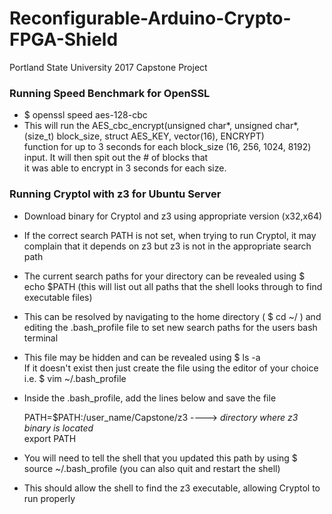 # Reconfigurable-Arduino-Crypto-FPGA-Shield
Portland State University 2017 Capstone Project

### Running Speed Benchmark for OpenSSL
+ $ openssl speed aes-128-cbc
+ This will run the AES_cbc_encrypt(unsigned char*, unsigned char*, (size_t) block_size, struct AES_KEY, vector(16), ENCRYPT)  
function for up to 3 seconds for each block_size (16, 256, 1024, 8192) input.  It will then spit out the # of blocks that  
it was able to encrypt in 3 seconds for each size.

### Running Cryptol with z3 for Ubuntu Server
+ Download binary for Cryptol and z3 using appropriate version (x32,x64)
+ If the correct search PATH is not set, when trying to run Cryptol, it may complain that it depends on z3 but z3 is not in the appropriate search path
+ The current search paths for your directory can be revealed using $ echo $PATH (this will list out all paths that the shell looks through to find executable files)
+ This can be resolved by navigating to the home directory ( $ cd ~/ ) and editing the .bash_profile file to set new search paths for the users bash terminal
+ This file may be hidden and can be revealed using $ ls -a  
If it doesn't exist then just create the file using the editor of your choice i.e. $ vim ~/.bash_profile
+ Inside the .bash_profile, add the lines below and save the file

    PATH=$PATH:/user_name/Capstone/z3           ----> *directory where z3 binary is located*  
    export PATH  

+ You will need to tell the shell that you updated this path by using $ source ~/.bash_profile (you can also quit and restart the shell)
+ This should allow the shell to find the z3 executable, allowing Cryptol to run properly
